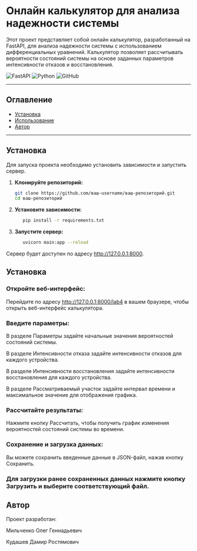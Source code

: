 # Онлайн калькулятор для анализа надежности системы
Этот проект представляет собой онлайн калькулятор, разработанный на FastAPI, для анализа надежности системы с использованием дифференциальных уравнений. Калькулятор позволяет рассчитывать вероятности состояний системы на основе заданных параметров интенсивности отказов и восстановления.

![FastAPI](https://img.shields.io/badge/FastAPI-005571?style=for-the-badge&logo=fastapi)
![Python](https://img.shields.io/badge/Python-3776AB?style=for-the-badge&logo=python&logoColor=white)
![GitHub](https://img.shields.io/badge/GitHub-100000?style=for-the-badge&logo=github&logoColor=white)

---

## Оглавление

- [Установка](#установка)
- [Использование](#использование)
- [Автор](#автор)

---

## Установка

Для запуска проекта необходимо установить зависимости и запустить сервер.

1. **Клонируйте репозиторий:**
   ```bash
   git clone https://github.com/ваш-username/ваш-репозиторий.git
   cd ваш-репозиторий

2. **Установите зависимости:**
   ```bash
      pip install -r requirements.txt
3. **Запустите сервер:**
   ```bash
      uvicorn main:app --reload
  Сервер будет доступен по адресу http://127.0.0.1:8000.
  
## Установка
### Откройте веб-интерфейс:
Перейдите по адресу http://127.0.0.1:8000/lab4 в вашем браузере, чтобы открыть веб-интерфейс калькулятора.

### Введите параметры:

В разделе Параметры задайте начальные значения вероятностей состояний системы.

В разделе Интенсивности отказа задайте интенсивности отказов для каждого устройства.

В разделе Интенсивности восстановления задайте интенсивности восстановления для каждого устройства.

В разделе Рассматриваемый участок задайте интервал времени и максимальное значение для отображения графика.

### Рассчитайте результаты:
Нажмите кнопку Рассчитать, чтобы получить график изменения вероятностей состояний системы во времени.

### Сохранение и загрузка данных:

Вы можете сохранить введенные данные в JSON-файл, нажав кнопку Сохранить.

### Для загрузки ранее сохраненных данных нажмите кнопку Загрузить и выберите соответствующий файл.

## Автор
  Проект разработан:

Мильченко Олег Геннадьевич

Кудашев Дамир Ростямович
